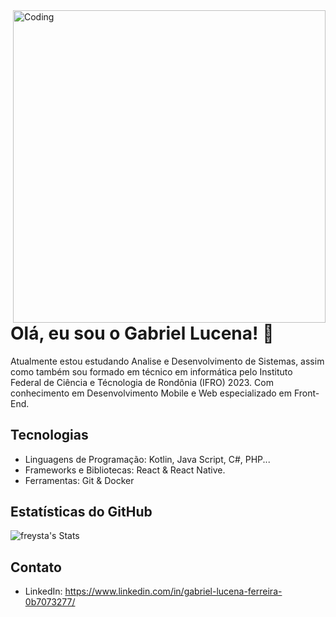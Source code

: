   <img align="right" alt="Coding" width="500" src="https://media.licdn.com/dms/image/D4D16AQEfZa8vuRjKbA/profile-displaybackgroundimage-shrink_200_800/0/1704756438854?e=2147483647&v=beta&t=CKX8tnTxh6mUd6N8RAR1vQuVbMeHoahjQrhblW1v3WE">

# Olá, eu sou o Gabriel Lucena! 👋

Atualmente estou estudando Analise e Desenvolvimento de Sistemas, assim como também sou formado em técnico em informática pelo Instituto Federal de Ciência e Técnologia de Rondônia (IFRO) 2023. Com conhecimento em Desenvolvimento Mobile e Web especializado em Front-End.


## Tecnologias


- Linguagens de Programação: Kotlin, Java Script, C#, PHP...
- Frameworks e Bibliotecas: React & React Native.
- Ferramentas: Git & Docker

## Estatísticas do GitHub

![freysta's Stats](https://github-readme-stats.vercel.app/api?username=freysta&theme=radical&show_icons=true&hide_border=true&count_private=true)

## Contato

- LinkedIn: https://www.linkedin.com/in/gabriel-lucena-ferreira-0b7073277/

